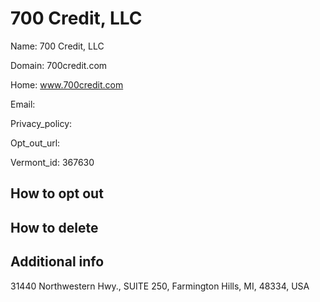 
# 700 Credit, LLC

Name: 700 Credit, LLC

Domain: 700credit.com

Home: www.700credit.com

Email: 

Privacy_policy: 

Opt_out_url: 

Vermont_id: 367630



## How to opt out



## How to delete



## Additional info



31440 Northwestern Hwy., SUITE 250, Farmington Hills, MI, 48334, USA

